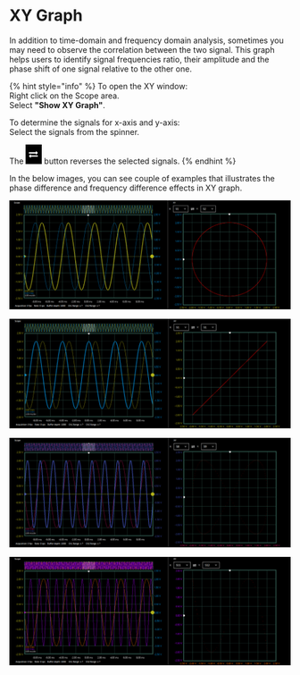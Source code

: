 # XY Graph

In addition to time-domain and frequency domain analysis, sometimes you may need to observe the correlation between the two signal. This graph helps users to identify signal frequencies ratio, their amplitude and the phase shift of one signal relative to the other one.

{% hint style="info" %}
To open the XY window:  
    Right click on the Scope area.  
    Select **"Show XY Graph"**.

To determine the signals for x-axis and y-axis:  
    Select the signals from the spinner.

The ![](../../../../.gitbook/assets/image%20%2814%29.png) button reverses the selected signals. 
{% endhint %}

In the below images, you can see couple of examples that illustrates the phase difference and frequency difference effects in XY graph.

![2 signals with the same frequency and 90 degree phase shift](../../../../.gitbook/assets/image%20%2843%29.png)

![2 signals with the same frequency and 0 degree phase difference](../../../../.gitbook/assets/image%20%2870%29.png)

![The frequency of y-axis signal is two times the frequency of x-axis signal and 0 degree phase difference ](../../../../.gitbook/assets/image%20%2844%29.png)

![The frequency of y-axis signal is three times the frequency of x-axis signal and 0 degree phase difference ](../../../../.gitbook/assets/image%20%2854%29.png)



